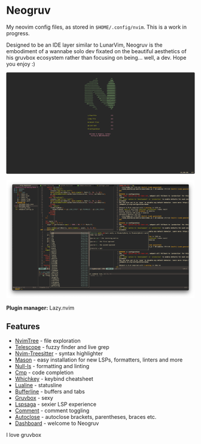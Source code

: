 # Neogruv

My neovim config files, as stored in `$HOME/.config/nvim`. This is a work in progress.

Designed to be an IDE layer similar to LunarVim, Neogruv is the embodiment of a wannabe solo dev fixated on the beautiful aesthetics of his gruvbox ecosystem rather than focusing on being... well, a dev. Hope you enjoy :)

![Dashboard](photos/dashboard.png "Dashboard")

![Editor](photos/editor.png "Editor")

**Plugin manager:** Lazy.nvim

## Features

- [NvimTree](https://github.com/nvim-tree/nvim-tree.lua) - file exploration
- [Telescope](https://github.com/nvim-telescope/telescope.nvim) - fuzzy finder and live grep
- [Nvim-Treesitter](https://github.com/nvim-treesitter/nvim-treesitter) - syntax highlighter
- [Mason](https://github.com/williamboman/mason.nvim) - easy installation for new LSPs, formatters, linters and more
- [Null-ls](https://github.com/jose-elias-alvarez/null-ls.nvim) - formatting and linting
- [Cmp](https://github.com/hrsh7th/nvim-cmp) - code completion
- [Whichkey](https://github.com/folke/which-key.nvim) - keybind cheatsheet
- [Lualine](https://github.com/nvim-lualine/lualine.nvim) - statusline
- [Bufferline](https://github.com/akinsho/bufferline.nvim) - buffers and tabs
- [Gruvbox](https://github.com/ellisonleao/gruvbox.nvim) - sexy
- [Lspsaga](https://github.com/nvimdev/lspsaga.nvim) - sexier LSP experience
- [Comment](https://github.com/numToStr/Comment.nvim) - comment toggling
- [Autoclose](https://github.com/m4xshen/autoclose.nvim) - autoclose brackets, parentheses, braces etc.
- [Dashboard](https://github.com/nvimdev/dashboard-nvim) - welcome to Neogruv

I love gruvbox
